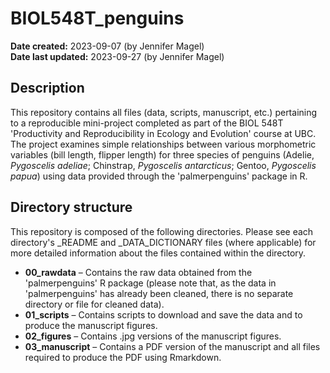 # BIOL548T_penguins

**Date created:** 2023-09-07 (by Jennifer Magel)  
**Date last updated:** 2023-09-27 (by Jennifer Magel)

## Description
This repository contains all files (data, scripts, manuscript, etc.) pertaining to a reproducible mini-project completed as part of the BIOL 548T 'Productivity and Reproducibility in Ecology and Evolution' course at UBC. The project examines simple relationships between various morphometric variables (bill length, flipper length) for three species of penguins (Adelie, _Pygoscelis adeliae_; Chinstrap, _Pygoscelis antarcticus_; Gentoo, _Pygoscelis papua_) using data provided through the 'palmerpenguins' package in R.

## Directory structure
This repository is composed of the following directories. Please see each directory's _README and _DATA_DICTIONARY files (where applicable) for more detailed information about the files contained within the directory.

* **00_rawdata** – Contains the raw data obtained from the 'palmerpenguins' R package (please note that, as the data in 'palmerpenguins' has already been cleaned, there is no separate directory or file for cleaned data).  
* **01_scripts** – Contains scripts to download and save the data and to produce the manuscript figures.  
* **02_figures** – Contains .jpg versions of the manuscript figures.  
* **03_manuscript** – Contains a PDF version of the manuscript and all files required to produce the PDF using Rmarkdown.
